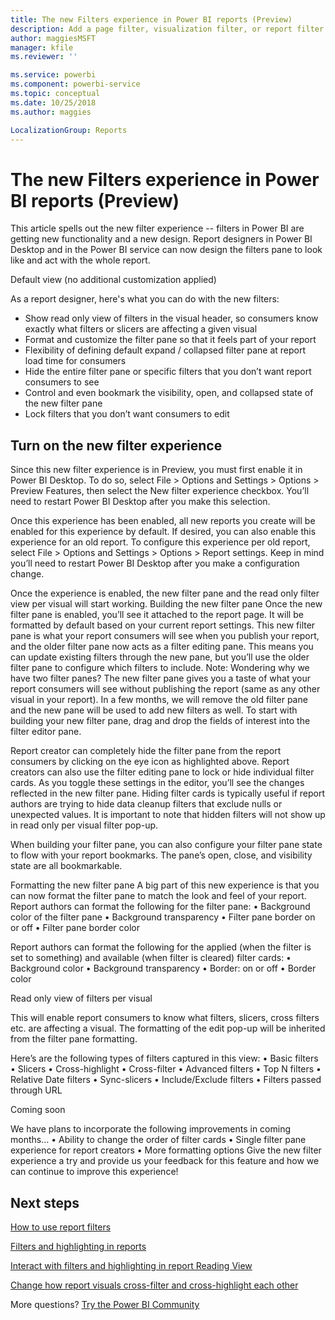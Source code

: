 ```yaml
---
title: The new Filters experience in Power BI reports (Preview)
description: Add a page filter, visualization filter, or report filter to a report in Power BI
author: maggiesMSFT
manager: kfile
ms.reviewer: ''

ms.service: powerbi
ms.component: powerbi-service
ms.topic: conceptual
ms.date: 10/25/2018
ms.author: maggies

LocalizationGroup: Reports
---
```

# The new Filters experience in Power BI reports (Preview)

This article spells out the new filter experience -- filters in Power BI are getting new functionality and a new design. Report designers in Power BI Desktop and in the Power BI service can now design the filters pane to look like and act with the whole report. 
 
Default view (no additional customization applied)

As a report designer, here's what you can do with the new filters:

- Show read only view of filters in the visual header, so consumers know exactly what filters or slicers are affecting a given visual
- Format and customize the filter pane so that it feels part of your report
- Flexibility of defining default expand / collapsed filter pane at report load time for consumers
- Hide the entire filter pane or specific filters that you don’t want report consumers to see
- Control and even bookmark the visibility, open, and collapsed state of the new filter pane
- Lock filters that you don’t want consumers to edit

## Turn on the new filter experience 

Since this new filter experience is in Preview, you must first enable it in Power BI Desktop. To do so, select File > Options and Settings > Options > Preview Features, then select the New filter experience checkbox. You’ll need to restart Power BI Desktop after you make this selection.
 

Once this experience has been enabled, all new reports you create will be enabled for this experience by default. 
If desired, you can also enable this experience for an old report. To configure this experience per old report, select File > Options and Settings > Options > Report settings. Keep in mind you’ll need to restart Power BI Desktop after you make a configuration change.
 
Once the experience is enabled, the new filter pane and the read only filter view per visual will start working. 
Building the new filter pane
Once the new filter pane is enabled, you’ll see it attached to the report page. It will be formatted by default based on your current report settings. This new filter pane is what your report consumers will see when you publish your report, and the older filter pane now acts as a filter editing pane. This means you can update existing filters through the new pane, but you’ll use the older filter pane to configure which filters to include.
Note: Wondering why we have two filter panes? The new filter pane gives you a taste of what your report consumers will see without publishing the report (same as any other visual in your report). In a few months, we will remove the old filter pane and the new pane will be used to add new filters as well.
To start with building your new filter pane, drag and drop the fields of interest into the filter editor pane. 
 


Report creator can completely hide the filter pane from the report consumers by clicking on the eye icon as highlighted above.
Report creators can also use the filter editing pane to lock or hide individual filter cards. As you toggle these settings in the editor, you’ll see the changes reflected in the new filter pane. Hiding filter cards is typically useful if report authors are trying to hide data cleanup filters that exclude nulls or unexpected values. It is important to note that hidden filters will not show up in read only per visual filter pop-up.
 

When building your filter pane, you can also configure your filter pane state to flow with your report bookmarks. The pane’s open, close, and visibility state are all bookmarkable.
 


Formatting the new filter pane
A big part of this new experience is that you can now format the filter pane to match the look and feel of your report.
Report authors can format the following for the filter pane: 
•	Background color of the filter pane
•	Background transparency
•	Filter pane border on or off
•	Filter pane border color

 

Report authors can format the following for the applied (when the filter is set to something) and available (when filter is cleared) filter cards: 
•	Background color
•	Background transparency
•	Border: on or off
•	Border color
  

Read only view of filters per visual

This will enable report consumers to know what filters, slicers, cross filters etc. are affecting a visual. The formatting of the edit pop-up will be inherited from the filter pane formatting.

Here’s are the following types of filters captured in this view: 
•	Basic filters
•	Slicers
•	Cross-highlight 
•	Cross-filter
•	Advanced filters
•	Top N filters
•	Relative Date filters
•	Sync-slicers
•	Include/Exclude filters
•	Filters passed through URL

Coming soon

We have plans to incorporate the following improvements in coming months… 
•	Ability to change the order of filter cards
•	Single filter pane experience for report creators 
•	More formatting options
Give the new filter experience a try and provide us your feedback for this feature and how we can continue to improve this experience! 






## Next steps
 [How to use report filters](consumer/end-user-report-filter.md)

  [Filters and highlighting in reports](power-bi-reports-filters-and-highlighting.md)

[Interact with filters and highlighting in report Reading View](consumer/end-user-reading-view.md)

[Change how report visuals cross-filter and cross-highlight each other](consumer/end-user-interactions.md)

More questions? [Try the Power BI Community](http://community.powerbi.com/)

